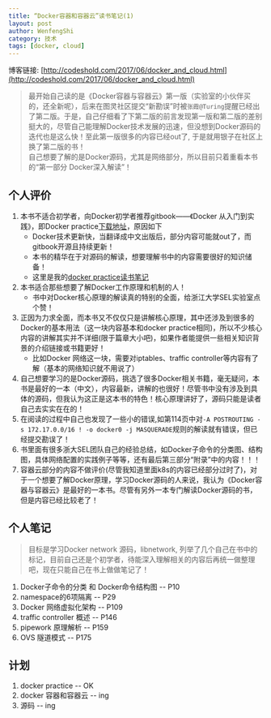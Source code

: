 ```yaml
---
title: “Docker容器和容器云”读书笔记(1)
layout: post
author: WenfengShi
category: 技术
tags: [docker, cloud]
---
```

博客链接: [http://codeshold.com/2017/06/docker_and_cloud.html](http://codeshold.com/2017/06/docker_and_cloud.html)


> 最开始自己读的是《Docker容器与容器云》第一版（实验室的小伙伴买的，还全新呢），后来在图灵社区提交“新勘误”时被`张霞@Turing`提醒已经出了第二版。于是，自己仔细看了下第二版的前言发现第一版和第二版的差别挺大的，尽管自己能理解Docker技术发展的迅速，但没想到Docker源码的迭代也是这么快！至此第一版很多的内容已经out了, 于是就用银子在社区上换了第二版的书！  
自己想要了解的是Docker源码，尤其是网络部分，所以目前只着重看本书的“第一部分 Docker深入解读”！

## 个人评价
1. 本书不适合初学者，向Docker初学者推荐gitbook——《Docker 从入门到实践》，即Docker practice[下载地址](https://www.gitbook.com/book/yeasy/docker_practice/details)，原因如下
    - Docker技术更新快，当翻译成中文出版后，部分内容可能就out了，而gitbook开源且持续更新！
    - 本书的精华在于对源码的解读，想要理解书中的内容需要很好的知识储备！
    - 这里是我的[docker practice读书笔记](http://www.ituring.com.cn/article/467946)
2. 本书适合那些想要了解Docker工作原理和机制的人！
    - 书中对Docker核心原理的解读真的特别的全面，给浙江大学SEL实验室点个赞！
3. 正因为力求全面，而本书又不仅仅只是讲解核心原理，其中还涉及到很多的Docker的基本用法（这一块内容基本和docker practice相同)，所以不少核心内容的讲解其实并不详细(限于篇章大小吧)，如果作者能提供一些相关知识背景的介绍链接或书籍更好！
    - 比如Docker 网络这一块，需要对iptables、traffic controller等内容有了解（基本的网络知识就不用说了）
4. 自己想要学习的是Docker源码，挑选了很多Docker相关书籍，毫无疑问，本书是最好的一本（中文），内容最新，讲解的也很好！尽管书中没有涉及到具体的源码，但我认为这正是这本书的特色！核心原理讲好了，源码只能是读者自己去实实在在的！
5. 在阅读的过程中自己也发现了一些小的错误,如第114页中对`-A POSTROUTING -s 172.17.0.0/16 ! -o docker0 -j MASQUERADE`规则的解读就有错误，但已经提交勘误了！
6. 书里面有很多浙大SEL团队自己的经验总结，如Docker子命令的分类图、结构图，具体网络配置的实践例子等等，还有最后第三部分“附录”中的内容！！！
7. 容器云部分的内容不做评价(尽管我知道里面k8s的内容已经部分过时了)，对于一个想要了解Docker原理，学习Docker源码的人来说，我认为《Docker容器与容器云》是最好的一本书。尽管有另外一本专门解读Docker源码的书，但是内容已经比较老了！

## 个人笔记
> 目标是学习Docker network 源码，libnetwork, 列举了几个自己在书中的标记，目前自己还是个初学者，待能深入理解相关的内容后再统一做整理吧，现在只能自己在书上做做笔记了！

1. Docker子命令的分类 和 Docker命令结构图 -- P10
2. namespace的6项隔离 -- P29
3. Docker 网络虚拟化架构 -- P109
4. traffic controller 概述 -- P146
5. pipework 原理解析 -- P159
6. OVS 隧道模式 -- P175


## 计划
1. docker practice -- OK
2. docker 容器和容器云 -- ing
3. 源码 -- ing


